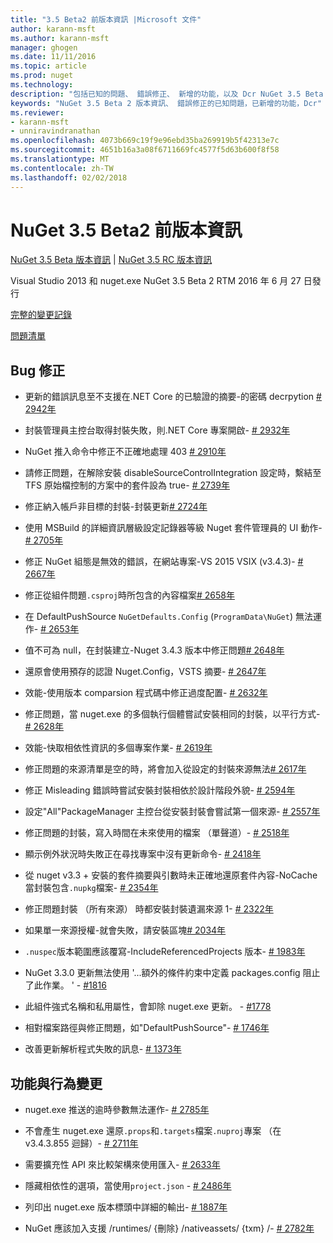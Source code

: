 ```yaml
---
title: "3.5 Beta2 前版本資訊 |Microsoft 文件"
author: karann-msft
ms.author: karann-msft
manager: ghogen
ms.date: 11/11/2016
ms.topic: article
ms.prod: nuget
ms.technology: 
description: "包括已知的問題、 錯誤修正、 新增的功能，以及 Dcr NuGet 3.5 Beta 2 版本資訊。"
keywords: "NuGet 3.5 Beta 2 版本資訊、 錯誤修正的已知問題，已新增的功能，Dcr"
ms.reviewer:
- karann-msft
- unniravindranathan
ms.openlocfilehash: 4073b669c19f9e96ebd35ba269919b5f42313e7c
ms.sourcegitcommit: 4651b16a3a08f6711669fc4577f5d63b600f8f58
ms.translationtype: MT
ms.contentlocale: zh-TW
ms.lasthandoff: 02/02/2018
---
```

# <a name="nuget-35-beta2-release-notes"></a>NuGet 3.5 Beta2 前版本資訊

[NuGet 3.5 Beta 版本資訊](../release-notes/nuget-3.5-Beta.md) | [NuGet 3.5 RC 版本資訊](../release-notes/nuget-3.5-RC.md)

Visual Studio 2013 和 nuget.exe NuGet 3.5 Beta 2 RTM 2016 年 6 月 27 日發行

[完整的變更記錄](https://github.com/NuGet/NuGet.Client/compare/release-3.5.0-beta...release-3.5.0-beta2)

[問題清單](https://github.com/Nuget/Home/issues?q=is%3Aissue+milestone%3A%223.5+Beta2%22+is%3Aclosed)

## <a name="bug-fixes"></a>Bug 修正

* 更新的錯誤訊息至不支援在.NET Core 的已驗證的摘要-的密碼 decrpytion [# 2942年](https://github.com/NuGet/Home/issues/2942)

* 封裝管理員主控台取得封裝失敗，則.NET Core 專案開啟- [# 2932年](https://github.com/NuGet/Home/issues/2932)

* NuGet 推入命令中修正不正確地處理 403 [# 2910年](https://github.com/NuGet/Home/issues/2910)

* 請修正問題，在解除安裝 disableSourceControlIntegration 設定時，繫結至 TFS 原始檔控制的方案中的套件設為 true- [# 2739年](https://github.com/NuGet/Home/issues/2739)

* 修正納入帳戶非目標的封裝-封裝更新[# 2724年](https://github.com/NuGet/Home/issues/2724)

* 使用 MSBuild 的詳細資訊層級設定記錄器等級 Nuget 套件管理員的 UI 動作- [# 2705年](https://github.com/NuGet/Home/issues/2705)

* 修正 NuGet 組態是無效的錯誤，在網站專案-VS 2015 VSIX (v3.4.3)- [# 2667年](https://github.com/NuGet/Home/issues/2667)

* 修正從組件問題`.csproj`時所包含的內容檔案[# 2658年](https://github.com/NuGet/Home/issues/2658)

* 在 DefaultPushSource `NuGetDefaults.Config` (`ProgramData\NuGet`) 無法運作- [# 2653年](https://github.com/NuGet/Home/issues/2653)

* 值不可為 null，在封裝建立-Nuget 3.4.3 版本中修正問題[# 2648年](https://github.com/NuGet/Home/issues/2648)

* 還原會使用預存的認證 Nuget.Config，VSTS 摘要- [# 2647年](https://github.com/NuGet/Home/issues/2647)

* 效能-使用版本 comparsion 程式碼中修正過度配置- [# 2632年](https://github.com/NuGet/Home/issues/2632)

* 修正問題，當 nuget.exe 的多個執行個體嘗試安裝相同的封裝，以平行方式- [# 2628年](https://github.com/NuGet/Home/issues/2628)

* 效能-快取相依性資訊的多個專案作業- [# 2619年](https://github.com/NuGet/Home/issues/2619)

* 修正問題的來源清單是空的時，將會加入從設定的封裝來源無法[# 2617年](https://github.com/NuGet/Home/issues/2617)

* 修正 Misleading 錯誤時嘗試安裝封裝相依於設計階段外貌- [# 2594年](https://github.com/NuGet/Home/issues/2594)

* 設定"All"PackageManager 主控台從安裝封裝會嘗試第一個來源- [# 2557年](https://github.com/NuGet/Home/issues/2557)

* 修正問題的封裝，寫入時間在未來使用的檔案 （單聲道）- [# 2518年](https://github.com/NuGet/Home/issues/2518)

* 顯示例外狀況時失敗正在尋找專案中沒有更新命令- [# 2418年](https://github.com/NuGet/Home/issues/2418)

* 從 nuget v3.3 + 安裝的套件摘要與引數時未正確地還原套件內容-NoCache 當封裝包含`.nupkg`檔案- [# 2354年](https://github.com/NuGet/Home/issues/2354)

* 修正問題封裝 （所有來源） 時都安裝封裝遺漏來源 1- [# 2322年](https://github.com/NuGet/Home/issues/2322)

* 如果單一來源授權-就會失敗，請安裝區塊[# 2034年](https://github.com/NuGet/Home/issues/2034)

* `.nuspec`版本範圍應該覆寫-IncludeReferencedProjects 版本- [# 1983年](https://github.com/NuGet/Home/issues/1983)

* NuGet 3.3.0 更新無法使用 '...額外的條件約束中定義 packages.config 阻止了此作業。 ' - [#1816](https://github.com/NuGet/Home/issues/1816)

* 此組件強式名稱和私用屬性，會卸除 nuget.exe 更新。 - [#1778](https://github.com/NuGet/Home/issues/1778)

* 相對檔案路徑與修正問題，如"DefaultPushSource"- [# 1746年](https://github.com/NuGet/Home/issues/1746)

* 改善更新解析程式失敗的訊息- [# 1373年](https://github.com/NuGet/Home/issues/1373)

## <a name="features-and-behavior-changes"></a>功能與行為變更

* nuget.exe 推送的逾時參數無法運作- [# 2785年](https://github.com/NuGet/Home/issues/2785)

* 不會產生 nuget.exe 還原`.props`和`.targets`檔案`.nuproj`專案 （在 v3.4.3.855 迴歸）- [# 2711年](https://github.com/NuGet/Home/issues/2711)

* 需要擴充性 API 來比較架構來使用匯入- [# 2633年](https://github.com/NuGet/Home/issues/2633)

* 隱藏相依性的選項，當使用`project.json`  -  [# 2486年](https://github.com/NuGet/Home/issues/2486)

* 列印出 nuget.exe 版本標頭中詳細的輸出- [# 1887年](https://github.com/NuGet/Home/issues/1887)

* NuGet 應該加入支援 /runtimes/ {刪除} /nativeassets/ {txm} /- [# 2782年](https://github.com/NuGet/Home/issues/2782)